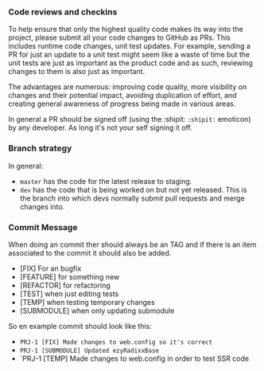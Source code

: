 ### Code reviews and checkins

To help ensure that only the highest quality code makes its way into the project, please submit all your code changes to GitHub as PRs. This includes runtime code changes, unit test updates. For example, sending a PR for just an update to a unit test might seem like a waste of time but the unit tests are just as important as the product code and as such, reviewing changes to them is also just as important.

The advantages are numerous: improving code quality, more visibility on changes and their potential impact, avoiding duplication of effort, and creating general awareness of progress being made in various areas.

In general a PR should be signed off (using the :shipit: `:shipit:` emoticon) by any developer. As long it's not your self signing it off.

### Branch strategy

In general:

* `master` has the code for the latest release to staging.
* `dev` has the code that is being worked on but not yet released. This is the branch into which devs normally submit pull requests and merge changes into.

### Commit Message

When doing an commit ther should always be an TAG and if there is an item associated to the commit it should also be added.

- [FIX] For an bugfix
- [FEATURE] for something new
- [REFACTOR] for refactoring
- [TEST] when just editing tests
- [TEMP] when testing temporary changes
- [SUBMODULE] when only updating submodule

So en example commit should look like this:
- `PRJ-1 [FIX] Made changes to web.config so it's correct`
- `PRJ-1 [SUBMODULE] Updated ezyRadixxBase`
- `PRJ-1 [TEMP] Made changes to web.config in order to test SSR code




